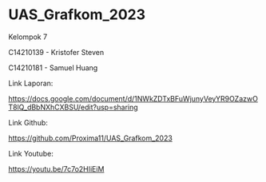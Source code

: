 # UAS_Grafkom_2023

Kelompok 7

C14210139 - Kristofer Steven

C14210181 - Samuel Huang

Link Laporan:

https://docs.google.com/document/d/1NWkZDTxBFuWjunyVeyYR9OZazwOT8lQ_dBbNXhCXBSU/edit?usp=sharing

Link Github:

https://github.com/Proxima11/UAS_Grafkom_2023

Link Youtube:

https://youtu.be/7c7o2HIiEiM